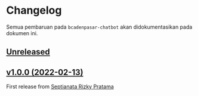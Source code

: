 # Changelog

Semua pembaruan pada `bcadenpasar-chatbot` akan didokumentasikan pada dokumen ini.

## [Unreleased](https://github.com/ianriizky/bcadenpasar-chatbot/compare/v1.0.0...develop)


## [v1.0.0 (2022-02-13)](https://github.com/ianriizky/bcadenpasar-chatbot/releases/tag/v1.0.0)

First release from [Septianata Rizky Pratama](https://github.com/ianriizky)
